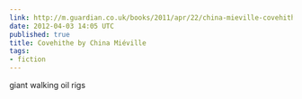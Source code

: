 ```yaml
---
link: http://m.guardian.co.uk/books/2011/apr/22/china-mieville-covehithe-short-story?cat=books&type=article
date: 2012-04-03 14:05 UTC
published: true
title: Covehithe by China Miéville
tags:
- fiction
---
```


giant walking oil rigs
